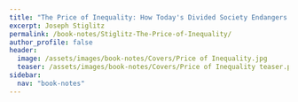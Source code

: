 ```yaml
---
title: "The Price of Inequality: How Today's Divided Society Endangers our Future"
excerpt: Joseph Stiglitz
permalink: /book-notes/Stiglitz-The-Price-of-Inequality/
author_profile: false
header:
  image: /assets/images/book-notes/Covers/Price of Inequality.jpg
  teaser: /assets/images/book-notes/Covers/Price of Inequality teaser.png
sidebar:
  nav: "book-notes"
---
```


